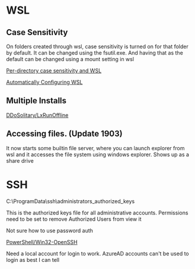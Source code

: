 # WSL
## Case Sensitivity

On folders created through wsl, case sensitivity is turned on for that folder by default. It can be changed using the fsutil.exe. And having that as the default can be changed using a mount setting in wsl

[Per-directory case sensitivity and WSL](https://blogs.msdn.microsoft.com/commandline/2018/02/28/per-directory-case-sensitivity-and-wsl/)

[Automatically Configuring WSL](https://blogs.msdn.microsoft.com/commandline/2018/02/07/automatically-configuring-wsl/)

## Multiple Installs

[DDoSolitary/LxRunOffline](https://github.com/DDoSolitary/LxRunOffline)

## Accessing files. (Update 1903)

It now starts some builtin file server, where you can launch explorer from wsl and it accesses the file system using windows explorer. Shows up as a share drive

# SSH
C:\ProgramData\ssh\administrators_authorized_keys

This is the authorized keys file for all administrative accounts. Permissions need to be set to remove Authorized Users from view it

Not sure how to use password auth

[PowerShell/Win32-OpenSSH](https://github.com/PowerShell/Win32-OpenSSH/wiki/Install-Win32-OpenSSH)

Need a local account for login to work. AzureAD accounts can't be used to login as best I can tell